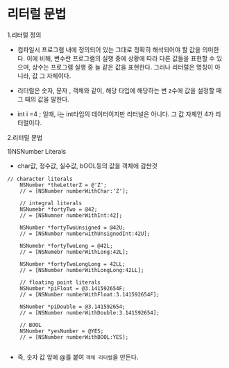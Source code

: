 리터럴 문법
===
 
 1.리터럴 정의
 
* 컴파일시 프로그램 내에 정의되어 있는 그대로 정확히 해석되어야 할 값을 의미한다. 이에 비해, 변수란 프로그램의 실행 중에 상황에 따라 다른 값들을 표현할 수 있으며, 상수는 프로그램 실행 중 늘 같은 값을 표현한다. 그러나 리터럴은 명칭이 아니라, 값 그 자체이다.

* 리터럴은 숫자, 문자 , 객체와 같이, 해당 타입에 해당하는 변
 z수에 값을 설정할 때 그 때의 값을 말한다.
 
* int i =4 ; 일때, i는 int타입의 데이터이지만 리터널은 아니다. 그 값 자체인 4가 리터럴이다.
 
 
2.리터럴 문법

1)NSNumber Literals

* char값, 정수값, 실수값, bOOL등의 값을 객체에 감싼것

```objc
// character literals
    NSNumber *theLetterZ = @'Z';
    // = [NSNumber numberWithChar:'Z'];

    // integral literals
    NSNumebr *fortyTwo = @42;
    // = [NSNumner numberWithInt:42];

    NSNumber *fortyTwoUnsigned = @42U;
    // = [NSNumber numberwithUnsignedInt:42U];

    NSNumebr *fortyTwoLong = @42L;
    // = [NSNumebr numberWithLong:42L];

    NSNumber *fortyTwoLongLong = 42LL;
    // = [NSNumber numberWithLongLong:42LL];

    // floating point literals
    NSNumber *piFloat = @3.141592654F;
    // = [NSNumber numberWithFloat:3.141592654F];

    NSNumber *piDouble = @3.141592654;
    // = [NSNumber numberWithDouble:3.141592654];

    // BOOL
    NSNumber *yesNumber = @YES;
    // = [NSNumber numberWithBOOL:YES];
    
```

* 즉, 숫자 값 앞에 @를 붙여 `객체 리터럴`을 만든다.

